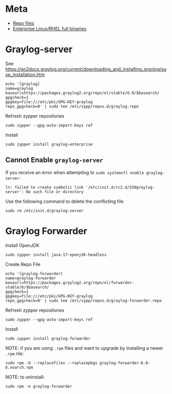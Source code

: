 # Meta

* [Repo files](https://packages.graylog2.org/packages)
* [Enterprise Linux/RHEL full binaries](https://packages.graylog2.org/el)

# Graylog-server

See https://go2docs.graylog.org/current/downloading_and_installing_graylog/suse_installation.htm

```shell
echo '[graylog]
name=graylog
baseurl=https://packages.graylog2.org/repo/el/stable/6.0/$basearch/
gpgcheck=1
gpgkey=file:///etc/pki/GPG-KEY-graylog
repo_gpgcheck=0' | sudo tee /etc/zypp/repos.d/graylog.repo
```

Refresh zypper repositories
```shell
sudo zypper --gpg-auto-import-keys ref
```

Install
```shell
sudo zypper install graylog-enterprise
```

## Cannot Enable `graylog-server`

If you receive an error when attempting to `sudo systemctl enable graylog-server`:

```
ln: failed to create symbolic link '/etc/init.d/rc2.d/S50graylog-server': No such file or directory
```

Use the following command to delete the conflicting file

```shell
sudo rm /etc/init.d/graylog-server
```

# Graylog Forwarder

Install OpenJDK

```shell
sudo zypper install java-17-openjdk-headless
```

Create Repo File
```shell
echo '[graylog-forwarder]
name=graylog-forwarder
baseurl=https://packages.graylog2.org/repo/el/forwarder-stable/6/$basearch/
gpgcheck=1
gpgkey=file:///etc/pki/GPG-KEY-graylog
repo_gpgcheck=0' | sudo tee /etc/zypp/repos.d/graylog-forwarder.repo
```

Refresh zypper repositories
```shell
sudo zypper --gpg-auto-import-keys ref
```

Install
```shell
sudo zypper install graylog-forwarder
```

NOTE: if you are using `.rpm` files and want to upgrade by installing a newer `.rpm` rile:
```shell
sudo rpm -U --replacefiles --replacepkgs graylog-forwarder-6.0-6.noarch.rpm
```

NOTE: to uninstall:
```shell
sudo rpm -e graylog-forwarder
```